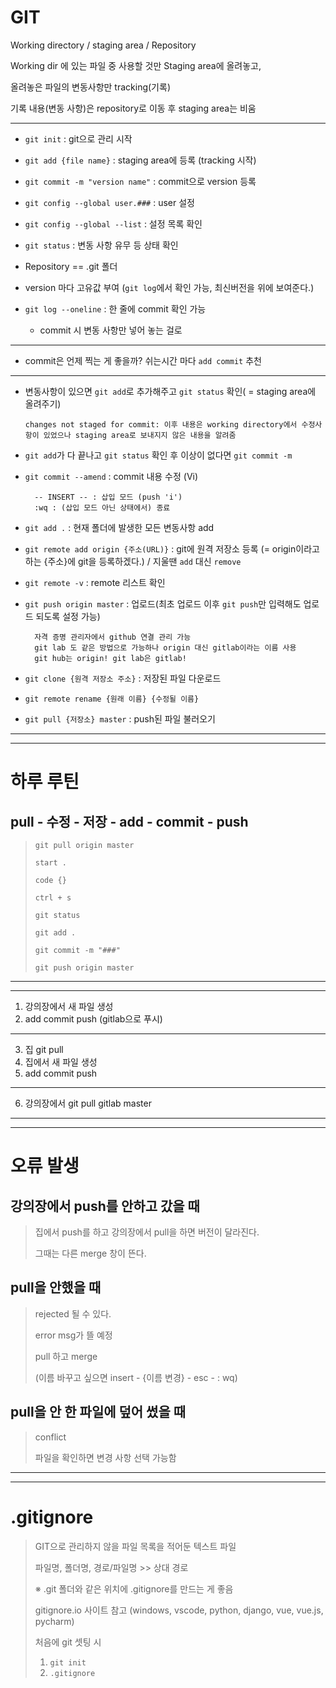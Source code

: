 # GIT

Working directory / staging area / Repository

Working dir 에 있는 파일 중 사용할 것만
Staging area에 올려놓고,

올려놓은 파일의 변동사항만 tracking(기록)

기록 내용(변동 사항)은 repository로 이동 후 staging area는 비움

---
- `git init` : git으로 관리 시작 
- `git add {file name}` : staging area에 등록 (tracking 시작)
- `git commit -m "version name"` : commit으로 version 등록
- `git config --global user.###` : user 설정
- `git config --global --list` : 설정 목록 확인
- `git status` : 변동 사항 유무 등 상태 확인
- Repository == .git 폴더
- version 마다 고유값 부여 (`git log`에서 확인 가능, 최신버전을 위에 보여준다.)
- `git log --oneline` : 한 줄에 commit 확인 가능

  - commit 시 변동 사항만 넣어 놓는 걸로


---
- commit은 언제 찍는 게 좋을까? 쉬는시간 마다 `add commit` 추천

---

- 변동사항이 있으면 `git add`로 추가해주고 `git status` 확인( = staging area에 올려주기)

      changes not staged for commit: 이후 내용은 working directory에서 수정사항이 있었으나 staging area로 보내지지 않은 내용을 알려줌
- `git add`가 다 끝나고 `git status` 확인 후 이상이 없다면 `git commit -m`

- `git commit --amend` : commit 내용 수정 (Vi)

        -- INSERT -- : 삽입 모드 (push 'i')
        :wq : (삽입 모드 아닌 상태에서) 종료

- `git add .` : 현재 폴더에 발생한 모든 변동사항 add
- `git remote add origin {주소(URL)}` : git에 원격 저장소 등록 (= origin이라고 하는 {주소}에 git을 등록하겠다.) / 지울땐 `add` 대신 `remove`
- `git remote -v` : remote 리스트 확인
- `git push origin master` : 업로드(최초 업로드 이후 `git push`만 입력해도 업로드 되도록 설정 가능)
  
        자격 증명 관리자에서 github 연결 관리 가능
        git lab 도 같은 방법으로 가능하나 origin 대신 gitlab이라는 이름 사용
        git hub는 origin! git lab은 gitlab!

- `git clone {원격 저장소 주소}` : 저장된 파일 다운로드
- `git remote rename {원래 이름} {수정될 이름}`
- `git pull {저장소} master` : push된 파일 불러오기

---
---
# 하루 루틴
## pull - 수정 - 저장 - add - commit - push
> `git pull origin master`
> 
> `start .`
> 
> `code {}`
> 
> `ctrl + s`
> 
> `git status`
> 
> `git add .`
> 
> `git commit -m "###"`
> 
> `git push origin master`
---
---

1. 강의장에서 새 파일 생성
2. add commit push (gitlab으로 푸시)
--- 
3. 집 git pull
1. 집에서 새 파일 생성
2. add commit push
---
6. 강의장에서 git pull gitlab master
---
---

# 오류 발생
## 강의장에서 push를 안하고 갔을 때
> 집에서 push를 하고 강의장에서 pull을 하면 버전이 달라진다.
> 
> 그때는 다른 merge 창이 뜬다.

## pull을 안했을 때
> rejected 될 수 있다.
>
> error msg가 뜰 예정
>
> pull 하고 merge
>
> (이름 바꾸고 싶으면 insert - {이름 변경} - esc - : wq)
>

## pull을 안 한 파일에 덮어 썼을 때
> conflict
>
> 파일을 확인하면 변경 사항 선택 가능함
>

---
---
# .gitignore
> GIT으로 관리하지 않을 파일 목록을 적어둔 텍스트 파일 
>
> 파일명, 폴더명, 경로/파일명 >> 상대 경로
>
> ※ .git 폴더와 같은 위치에 .gitignore를 만드는 게 좋음
>
> gitignore.io 사이트 참고
> (windows, vscode, python, django, vue, vue.js, pycharm)
>
> 처음에 git 셋팅 시
> 1. `git init`
> 2. `.gitignore`